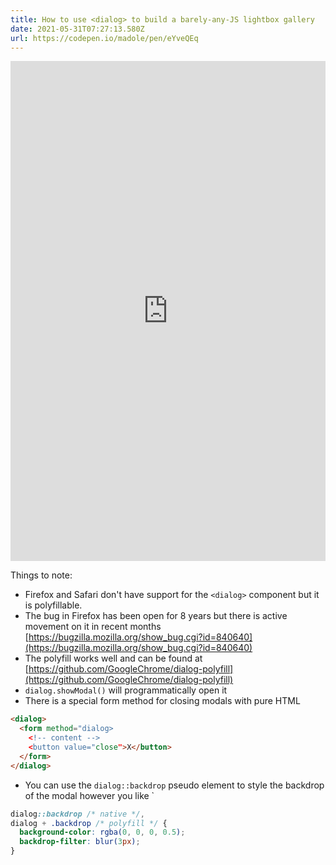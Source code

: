 ```yaml
---
title: How to use <dialog> to build a barely-any-JS lightbox gallery
date: 2021-05-31T07:27:13.580Z
url: https://codepen.io/madole/pen/eYveQEq
---
```

<iframe height="800" style="width: 100%;" scrolling="no" title="Dialog html component" src="https://codepen.io/madole/embed/eYveQEq?height=800&theme-id=20792&default-tab=html,result" frameborder="no" loading="lazy" allowtransparency="true" allowfullscreen="true">
  See the Pen <a href='https://codepen.io/madole/pen/eYveQEq'>Dialog html component</a> by Andrew McDowell
  (<a href='https://codepen.io/madole'>@madole</a>) on <a href='https://codepen.io'>CodePen</a>.
</iframe>

Things to note:
- Firefox and Safari don't have support for the `<dialog>` component but it is polyfillable. 
- The bug in Firefox has been open for 8 years but there is active movement on it in recent months [https://bugzilla.mozilla.org/show_bug.cgi?id=840640](https://bugzilla.mozilla.org/show_bug.cgi?id=840640)
- The polyfill works well and can be found at [https://github.com/GoogleChrome/dialog-polyfill](https://github.com/GoogleChrome/dialog-polyfill) 
- `dialog.showModal()` will programmatically open it
- There is a special form method for closing modals with pure HTML
```html 
<dialog>
  <form method="dialog>
    <!-- content -->
    <button value="close">X</button>
  </form>
</dialog>
``` 

- You can use the `dialog::backdrop` pseudo element to style the backdrop of the modal however you like `

```css
dialog::backdrop /* native */, 
dialog + .backdrop /* polyfill */ {
  background-color: rgba(0, 0, 0, 0.5);
  backdrop-filter: blur(3px);
}
```
